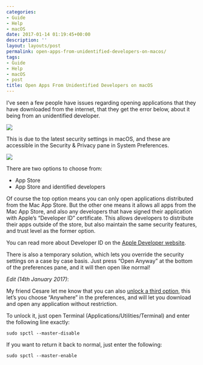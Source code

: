 ```yaml
---
categories:
- Guide
- Help
- macOS
date: 2017-01-14 01:19:45+00:00
description: ''
layout: layouts/post
permalink: open-apps-from-unidentified-developers-on-macos/
tags:
- Guide
- Help
- macOS
- post
title: Open Apps From Unidentified Developers on macOS
---
```


<div class="kg-card-markdown">
<p>I&#8217;ve seen a few people have issues regarding opening applications that they have downloaded from the internet, that they get the error below, about it being from an unidentified developer.</p>
<p><img class="alignnone size-full wp-image-528" src="https://chrishannah.me/wp-content/uploads/2017/12/Screen-Shot-2017-01-14-at-01-10-10-1.png" /></p>
<p>This is due to the latest security settings in macOS, and these are accessible in the Security &amp; Privacy pane in System Preferences.</p>
<p><img class="alignnone size-full wp-image-529" src="https://chrishannah.me/wp-content/uploads/2017/12/Screen-Shot-2017-01-14-at-01-14-22-1.png" /></p>
<p>There are two options to choose from:</p>
<ul>
<li>App Store</li>
<li>App Store and identified developers</li>
</ul>
<p>Of course the top option means you can only open applications distributed from the Mac App Store. But the other one means it allows all apps from the Mac App Store, and also any developers that have signed their application with Apple&#8217;s &#8220;Developer ID&#8221; certificate. This allows developers to distribute their apps outside of the store, but also maintain the same security features, and trust level as the former option.</p>
<p>You can read more about Developer ID on the <a href="https://developer.apple.com/developer-id/">Apple Developer website</a>.</p>
<p>There is also a temporary solution, which lets you override the security settings on a case by case basis. Just press &#8220;Open Anyway&#8221; at the bottom of the preferences pane, and it will then open like normal!</p>
<p><em>Edit (14th January 2017)</em>:</p>
<p>My friend Cesare let me know that you can also <a href="https://twitter.com/cdf1982/status/820144535342817281">unlock a third option</a>, this let&#8217;s you choose &#8220;Anywhere&#8221; in the preferences, and will let you download and open any application without restriction.</p>
<p>To unlock it, just open Terminal (Applications/Utilities/Terminal) and enter the following line exactly:</p>
<pre><code>sudo spctl --master-disable
</code></pre>
<p>If you want to return it back to normal, just enter the following:</p>
<pre><code>sudo spctl --master-enable
</code></pre>
</div>